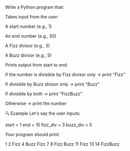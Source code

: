 Write a Python program that:

Takes input from the user:

A start number (e.g., 1)

An end number (e.g., 50)

A Fizz divisor (e.g., 3)

A Buzz divisor (e.g., 5)

Prints output from start to end:

If the number is divisible by Fizz divisor only → print "Fizz"

If divisible by Buzz divisor only → print "Buzz"

If divisible by both → print "FizzBuzz"

Otherwise → print the number

🔍 Example
Let's say the user inputs:

start = 1
end = 15
fizz_div = 3
buzz_div = 5

Your program should print:

1
2
Fizz
4
Buzz
Fizz
7
8
Fizz
Buzz
11
Fizz
13
14
FizzBuzz
